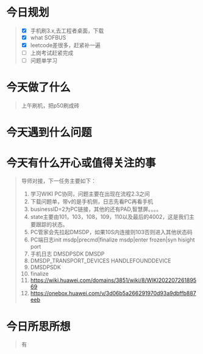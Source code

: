 # 今日规划

> - [X] 手机刷3.x,去工程者桌面，下载
> - [X] what SOFBUS
> - [X] leetcode差很多，赶紧补一遍
> - [ ] 上岗考试赶紧完成
> - [ ] 问题单学习

# 今天做了什么

> 上午刷机，把p50刷成砖

# 今天遇到什么问题

# 今天有什么开心或值得关注的事

> 导师对接，下一任务主要如下：
>
> 1. 学习WIKI PC协同，问题主要在出现在流程2.3之间
> 2. 下载问题单，带v的是手机侧，日志先看PC再看手机
> 3. businessID=2为PC链接，其他的还有PAD,智慧屏。。。。
> 4. state主要由101，103，108，109，110以及最后的4002，这是我们主要跟踪的状态。
> 5. PC管家会先拉起DMSDP，如果10S内连接则103否则进入其他状态码
> 6. PC端日志init msdp|precmd|finalize msdp|enter frozen|syn hisight port
> 7. 手机日志 DMSDPSDK   DMSDP
> 8. DMSDP_TRANSPORT_DEVICES  HANDLEFOUNDDEVICE
> 9. DMSDPSDK
> 10. finalize
> 11. https://wiki.huawei.com/domains/3851/wiki/8/WIKI20220726189569
> 12. https://onebox.huawei.com/v/3d06b5a266291970d93a9dbffb887eeb

# 今日所思所想

> 有
